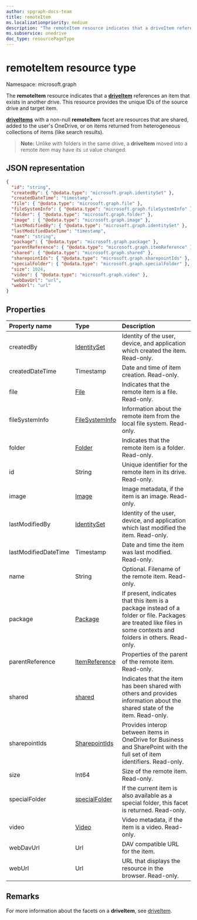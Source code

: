 ```yaml
---
author: spgraph-docs-team
title: remoteItem
ms.localizationpriority: medium
description: "The remoteItem resource indicates that a driveItem references an item that exists in another drive."
ms.subservice: onedrive
doc_type: resourcePageType
---
```


# remoteItem resource type

Namespace: microsoft.graph

The **remoteItem** resource indicates that a [**driveItem**](driveitem.md) references an item that exists in another drive.
This resource provides the unique IDs of the source drive and target item.

[**driveItems**](driveitem.md) with a non-null **remoteItem** facet are resources that are shared, added to the user's OneDrive, or on items returned from heterogeneous collections of items (like search results).

>**Note:** Unlike with folders in the same drive, a **driveItem** moved into a remote item may have its `id` value changed.

## JSON representation

<!-- { "blockType": "resource",
       "@odata.type": "microsoft.graph.remoteItem",
       "optionalProperties": ["name", "fileSystemInfo", "file", "folder"] } -->

```json
{
  "id": "string",
  "createdBy": { "@odata.type": "microsoft.graph.identitySet" },
  "createdDateTime": "timestamp",
  "file": { "@odata.type": "microsoft.graph.file" },
  "fileSystemInfo": { "@odata.type": "microsoft.graph.fileSystemInfo" },
  "folder": { "@odata.type": "microsoft.graph.folder" },
  "image" : { "@odata.type": "microsoft.graph.image" },
  "lastModifiedBy": { "@odata.type": "microsoft.graph.identitySet" },
  "lastModifiedDateTime": "timestamp",
  "name": "string",
  "package": { "@odata.type": "microsoft.graph.package" },
  "parentReference": { "@odata.type": "microsoft.graph.itemReference" },
  "shared": { "@odata.type": "microsoft.graph.shared" },
  "sharepointIds": { "@odata.type": "microsoft.graph.sharepointIds" },
  "specialFolder": { "@odata.type": "microsoft.graph.specialFolder" },
  "size": 1024,
  "video": { "@odata.type": "microsoft.graph.video" },
  "webDavUrl": "url",
  "webUrl": "url"
}
```

## Properties

| Property name        | Type                                | Description                                                                                                                                                       |
| :------------------- | :---------------------------------- | :---------------------------------------------------------------------------------------------------------------------------------------------------------------- |
| createdBy            | [IdentitySet](identityset.md)       | Identity of the user, device, and application which created the item. Read-only.                                                                                  |
| createdDateTime      | Timestamp                           | Date and time of item creation. Read-only.                                                                                                                        |
| file                 | [File](file.md)                     | Indicates that the remote item is a file. Read-only.                                                                                                              |
| fileSystemInfo       | [FileSystemInfo](filesysteminfo.md) | Information about the remote item from the local file system. Read-only.                                                                                          |
| folder               | [Folder](folder.md)                 | Indicates that the remote item is a folder. Read-only.                                                                                                            |
| id                   | String                              | Unique identifier for the remote item in its drive. Read-only.                                                                                                    |
| image                | [Image](image.md)                   | Image metadata, if the item is an image. Read-only.                                                                                               |
| lastModifiedBy       | [IdentitySet](identityset.md)       | Identity of the user, device, and application which last modified the item. Read-only.                                                                            |
| lastModifiedDateTime | Timestamp                           | Date and time the item was last modified. Read-only.                                                                                                              |
| name                 | String                              | Optional. Filename of the remote item. Read-only.                                                                                                                 |
| package              | [Package](package.md)               | If present, indicates that this item is a package instead of a folder or file. Packages are treated like files in some contexts and folders in others. Read-only. |
| parentReference      | [ItemReference](itemreference.md)   | Properties of the parent of the remote item. Read-only.                                                                                                           |
| shared               | [shared](shared.md)                 | Indicates that the item has been shared with others and provides information about the shared state of the item. Read-only.                                       |
| sharepointIds        | [SharepointIds](sharepointids.md)   | Provides interop between items in OneDrive for Business and SharePoint with the full set of item identifiers. Read-only.                                          |
| size                 | Int64                               | Size of the remote item. Read-only.                                                                                                                               |
| specialFolder        | [specialFolder][]                   | If the current item is also available as a special folder, this facet is returned. Read-only.                                                                     |
| video                | [Video](video.md)                   | Video metadata, if the item is a video. Read-only.                                                                                                    |
| webDavUrl            | Url                                 | DAV compatible URL for the item.                                                                                                                                  |
| webUrl               | Url                                 | URL that displays the resource in the browser. Read-only.                                                                                                         |

[specialFolder]: specialfolder.md

## Remarks

For more information about the facets on a **driveItem**, see [driveItem](driveitem.md).

<!-- {
  "type": "#page.annotation",
  "description": "The quota facet provides information about how much space the OneDrive has available.",
  "keywords": "quota,available,remaining,used",
  "section": "documentation",
  "tocPath": "Facets/RemoteItem"
} -->

